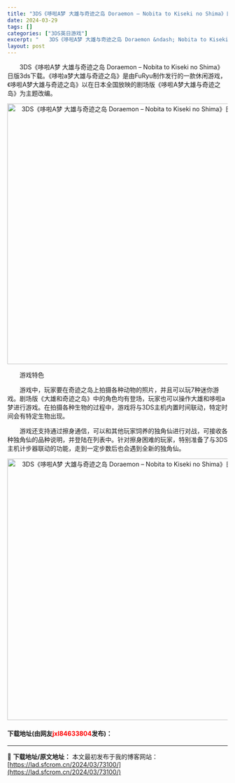 ```yaml
---
title: "3DS《哆啦A梦 大雄与奇迹之岛 Doraemon – Nobita to Kiseki no Shima》日版3ds下载"
date: 2024-03-29
tags: []
categories: ["3DS英日游戏"]
excerpt: "　　3DS《哆啦A梦 大雄与奇迹之岛 Doraemon &ndash; Nobita to Kiseki no Shima》日版3ds下载。《哆啦a梦大雄与奇迹之岛》是由FuRyu制作发行的一款休闲游戏，《哆啦A梦大雄与奇迹之岛》以在日本全国放映的剧场版《哆啦A梦大雄与奇迹之岛》为主题改编。 　　游&hellip;"
layout: post
---
```


 <p>　　3DS《哆啦A梦 大雄与奇迹之岛 Doraemon &ndash; Nobita to Kiseki no Shima》日版3ds下载。《哆啦a梦大雄与奇迹之岛》是由FuRyu制作发行的一款休闲游戏，《哆啦A梦大雄与奇迹之岛》以在日本全国放映的剧场版《哆啦A梦大雄与奇迹之岛》为主题改编。</p> <p align="center"><img align="" border="0" src="https://lad.sfcrom.cn/wp-content/uploads/2024/03/20240329_66062b28a47c1.png" width="596" alt="3DS《哆啦A梦 大雄与奇迹之岛 Doraemon – Nobita to Kiseki no Shima》日版3ds下载" /></p> <p>　　游戏特色</p> <p>　　游戏中，玩家要在奇迹之岛上拍摄各种动物的照片，并且可以玩7种迷你游戏。剧场版《大雄和奇迹之岛》中的角色均有登场，玩家也可以操作大雄和哆啦a梦进行游戏。在拍摄各种生物的过程中，游戏将与3DS主机内置时间联动，特定时间会有特定生物出现。</p> <p>　　游戏还支持通过擦身通信，可以和其他玩家饲养的独角仙进行对战，可接收各种独角仙的品种说明，并登陆在列表中。针对擦身困难的玩家，特别准备了与3DS主机计步器联动的功能，走到一定步数后也会遇到全新的独角仙。</p> <p align="center"><img align="" border="0" src="https://lad.sfcrom.cn/wp-content/uploads/2024/03/20240329_66062b2a1eb52.png" width="598" alt="3DS《哆啦A梦 大雄与奇迹之岛 Doraemon – Nobita to Kiseki no Shima》日版3ds下载" /></p> <p><h4>下载地址(由网友<font color="red">jxl84633804</font>发布)：</h4></p> 

---
📖 **下载地址/原文地址：** 本文最初发布于我的博客网站：[https://lad.sfcrom.cn/2024/03/73100/](https://lad.sfcrom.cn/2024/03/73100/)

